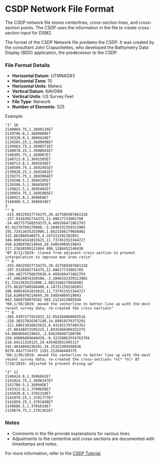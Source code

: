 # CSDP Network File Format

The CSDP network file stores centerlines, cross-section lines, and cross-section points. The CSDP uses the information in the file to create cross-section input for DSM2.

The format of the CSDP Network file predates the CSDP. It was created by the consultant John Crapuchettes, who developed the Bathymetry Data Display (BDD) application, the predecessor to the CSDP.

### File Format Details

- **Horizontal Datum**: UTMNAD83
- **Horizontal Zone**: 10
- **Horizontal Units**: Meters
- **Vertical Datum**: NAVD88
- **Vertical Units**: US Survey Feet
- **File Type**: Network
- **Number of Elements**: 525

Example:

```
"1" 18
2140064.75,1.3689134E7
2139796.0,1.3689089E7
2139320.0,1.3689424E7
2139205.25,1.3689698E7
2139663.75,1.3690571E7
2140078.25,1.3690641E7
2140395.75,1.369087E7
2140713.0,1.3691585E7
2140713.0,1.3691928E7
2140589.75,1.3692493E7
2139928.25,1.3693401E7
2139275.75,1.3693904E7
2139240.5,1.3694195E7
2139390.5,1.3694503E7
2139822.5,1.3695402E7
2139954.75,1.3695905E7
2140422.0,1.369669E7
2140480.5,1.3696834E7
3
"" 8
-215.90325927734375,20.427509307861328
-157.9310302734375,12.60617733001709
-54.482757568359375,6.409266471862793
92.41378784179688,-3.2046332359313965
191.72413635253906,1.6023166179656982
315.862060546875,4.247311592102051
346.89654541015625,11.737451553344727
458.6206970214844,20.54054069519043
117.23826599121094 890.1288452148438
"BT 8/12/2019: cloned from adjacent cross-section to prevent interpolation to improve max area ratio"
"" 8
-355.90325927734375,20.427509307861328
-297.9310302734375,12.60617733001709
-194.48275756835938,6.409266471862793
-47.58620834350586,-3.2046332359313965
51.72413635253906,1.6023166179656982
175.86207580566406,4.247311592102051
206.89654541015625,11.737451553344727
318.6206970214844,20.54054069519043
662.5869750976562 903.2123413085938
"KH,1/30/2019: moved the centerline to better line up with the most recent survey data; re-created the cross-sections"
"" 8
-385.9397277832031,32.054264068603516
-220.38327026367188,14.89919376373291
-121.08013916015625,6.431451797485352
-27.00348472595215,1.6935484409332275
54.0069694519043,-2.036290407180786
150.69686889648438,-0.32258063554763794
218.64111328125,19.435483932495117
341.4634094238281,34.15322494506836
9270.8427734375 1192.212646484375
"KH,1/30/2019: moved the centerline to better line up with the most recent survey data; re-created the cross-sections *nl* *nl* BT 7/24/2019: adjusted to prevent drying up"

"2" 11
2140424.0,1.3696842E7
2141014.75,1.3698247E7
2141700.5,1.369945E7
2143323.0,1.3700658E7
2143420.0,1.3701319E7
2142970.25,1.3701777E7
2141859.25,1.3701848E7
2140686.5,1.3701619E7
2139679.75,1.3701361E7
```

### Notes

- Comments in the file provide explanations for various lines.
- Adjustments to the centerline and cross-sections are documented with timestamps and notes.

For more information, refer to the [CSDP Tutorial](CSDP_Tutorial).
